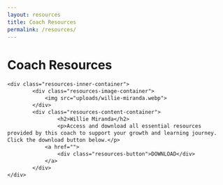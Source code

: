 ```yaml
---
layout: resources
title: Coach Resources
permalink: /resources/
---
```



<div class="resources-container">
    <h1>Coach Resources</h1>

    <div class="resources-inner-container">
            <div class="resources-image-container">
                <img src="uploads/willie-miranda.webp">
            </div>
            <div class="resources-content-container">
                    <h2>Willie Miranda</h2>
                    <p>Access and download all essential resources provided by this coach to support your growth and learning journey. Click the download button below.</p>
                <a href="">
                    <div class="resources-button">DOWNLOAD</div>
                </a>
            </div>
    </div>
    
</div>